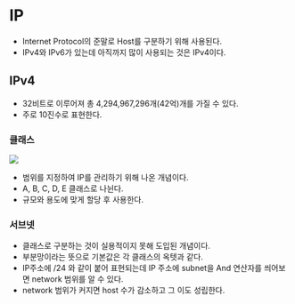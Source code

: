 # IP

- Internet Protocol의 준말로 Host를 구분하기 위해 사용된다.
- IPv4와 IPv6가 있는데 아직까지 많이 사용되는 것은 IPv4이다.

## IPv4

- 32비트로 이루어져 총 4,294,967,296개(42억)개를 가질 수 있다.
- 주로 10진수로 표현한다.

### 클래스

![](https://i.imgur.com/T1Jt2Vu.png)

- 범위를 지정하여 IP를 관리하기 위해 나온 개념이다.
- A, B, C, D, E 클래스로 나뉜다.
- 규모와 용도에 맞게 할당 후 사용한다.

### 서브넷

- 클래스로 구분하는 것이 실용적이지 못해 도입된 개념이다.
- 부분망이라는 뜻으로 기본값은 각 클래스의 옥텟과 같다.
- IP주소에 /24 와 같이 붙어 표현되는데 IP 주소에 subnet을 And 연산자를 씌어보면 network 범위를 알 수 있다.
- network 범위가 커지면 host 수가 감소하고 그 이도 성립한다.
